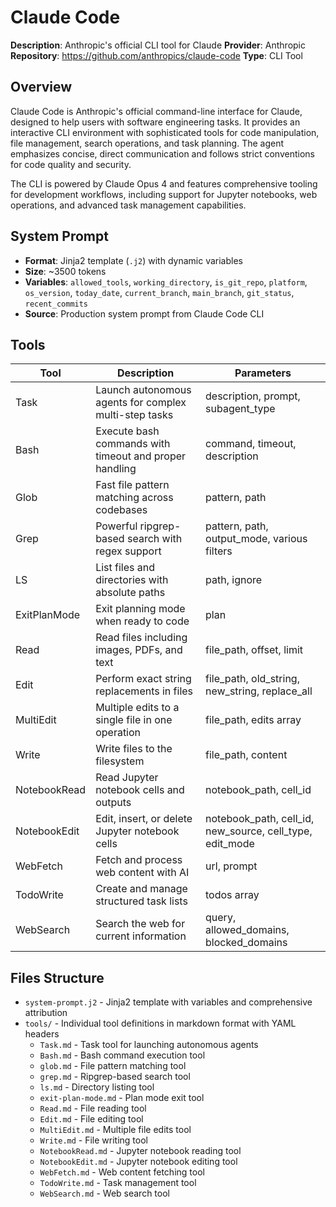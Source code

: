 # Claude Code

**Description**: Anthropic's official CLI tool for Claude
**Provider**: Anthropic
**Repository**: https://github.com/anthropics/claude-code
**Type**: CLI Tool

## Overview

Claude Code is Anthropic's official command-line interface for Claude, designed to help users with software engineering tasks. It provides an interactive CLI environment with sophisticated tools for code manipulation, file management, search operations, and task planning. The agent emphasizes concise, direct communication and follows strict conventions for code quality and security.

The CLI is powered by Claude Opus 4 and features comprehensive tooling for development workflows, including support for Jupyter notebooks, web operations, and advanced task management capabilities.

## System Prompt

- **Format**: Jinja2 template (`.j2`) with dynamic variables
- **Size**: ~3500 tokens
- **Variables**: `allowed_tools`, `working_directory`, `is_git_repo`, `platform`, `os_version`, `today_date`, `current_branch`, `main_branch`, `git_status`, `recent_commits`
- **Source**: Production system prompt from Claude Code CLI

## Tools

| Tool | Description | Parameters |
|------|-------------|------------|
| Task | Launch autonomous agents for complex multi-step tasks | description, prompt, subagent_type |
| Bash | Execute bash commands with timeout and proper handling | command, timeout, description |
| Glob | Fast file pattern matching across codebases | pattern, path |
| Grep | Powerful ripgrep-based search with regex support | pattern, path, output_mode, various filters |
| LS | List files and directories with absolute paths | path, ignore |
| ExitPlanMode | Exit planning mode when ready to code | plan |
| Read | Read files including images, PDFs, and text | file_path, offset, limit |
| Edit | Perform exact string replacements in files | file_path, old_string, new_string, replace_all |
| MultiEdit | Multiple edits to a single file in one operation | file_path, edits array |
| Write | Write files to the filesystem | file_path, content |
| NotebookRead | Read Jupyter notebook cells and outputs | notebook_path, cell_id |
| NotebookEdit | Edit, insert, or delete Jupyter notebook cells | notebook_path, cell_id, new_source, cell_type, edit_mode |
| WebFetch | Fetch and process web content with AI | url, prompt |
| TodoWrite | Create and manage structured task lists | todos array |
| WebSearch | Search the web for current information | query, allowed_domains, blocked_domains |

## Files Structure

- `system-prompt.j2` - Jinja2 template with variables and comprehensive attribution
- `tools/` - Individual tool definitions in markdown format with YAML headers
  - `Task.md` - Task tool for launching autonomous agents
  - `Bash.md` - Bash command execution tool
  - `glob.md` - File pattern matching tool
  - `grep.md` - Ripgrep-based search tool
  - `ls.md` - Directory listing tool
  - `exit-plan-mode.md` - Plan mode exit tool
  - `Read.md` - File reading tool
  - `Edit.md` - File editing tool
  - `MultiEdit.md` - Multiple file edits tool
  - `Write.md` - File writing tool
  - `NotebookRead.md` - Jupyter notebook reading tool
  - `NotebookEdit.md` - Jupyter notebook editing tool
  - `WebFetch.md` - Web content fetching tool
  - `TodoWrite.md` - Task management tool
  - `WebSearch.md` - Web search tool